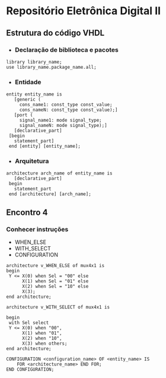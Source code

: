 # **Repositório Eletrônica Digital II**

<!-- Não presente nos encontros 1 a 3 -->
## **Estrutura do código VHDL**

- ### Declaração de biblioteca e pacotes
```
library library_name;
use library_name.package_name.all;
```
- ### Entidade

```
entity entity_name is
   [generic (
     cons_name1: const_type const_value;
     cons_nameN: const_type const_value);]
   [port (
     signal_name1: mode signal_type;
     signal_nameN: mode signal_type);]
   [declarative_part]
 [begin
   statement_part]
 end [entity] [entity_name];
```

- ### Arquitetura
```
architecture arch_name of entity_name is
   [declarative_part]
 begin
   statement_part
 end [architecture] [arch_name];
```


## Encontro 4
### Conhecer instruções 
- WHEN_ELSE
- WITH_SELECT
- CONFIGURATION

```
architecture v_WHEN_ELSE of mux4x1 is
begin
 Y <= X(0) when Sel = "00" else
      X(1) when Sel = "01" else
      X(2) when Sel = "10" else
      X(3);
end architecture;
```
```
architecture v_WITH_SELECT of mux4x1 is

begin
 with Sel select
 Y <= X(0) when "00",   
      X(1) when "01",
      X(2) when "10",
      X(3) when others;         
end architecture;
```


```
CONFIGURATION <configuration_name> OF <entity_name> IS
	FOR <architecture_name> END FOR;
END CONFIGURATION;
```